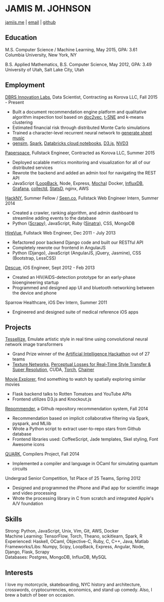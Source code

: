 # JAMIS M. JOHNSON
[jamiis.me](http://jamiis.me) | [email](mailto:jamismanwaring@gmail.com) | [github](https://github.com/jamiis)

## Education
M.S. Computer Science / Machine Learning, May 2015, GPA: 3.61  
Columbia University, New York, NY  

B.S. Applied Mathematics, B.S. Computer Science, May 2012, GPA: 3.49  
University of Utah, Salt Lake City, Utah

## Employment
[DBRS Innovation Labs](http://dbrslabs.com/), Data Scientist, Contracting as Korova LLC, Fall 2015 - Present
- Built a document recommendation engine platform and qualitative algorithm inspection tool based on [doc2vec](https://arxiv.org/abs/1405.4053), [t-SNE](https://lvdmaaten.github.io/tsne/) and k-means clustering
- Estimated financial risk through distributed Monte Carlo simulations
- Trained a character-level recurrent neural network to [generate sheet music](https://medium.com/dbrs-innovation-labs/in-his-novel-galatea-2-2-e9d11c9b7c2a)
- [gensim](https://github.com/piskvorky/gensim), [Spark](http://spark.apache.org/), [Databricks cloud notebooks](https://databricks.com/product/databricks), [D3.js](https://d3js.org/), [NVD3](http://nvd3.org/)

[Paperspace](https://paperspace.io/), Fullstack Engineer, Contracted as Korova LLC, Summer 2015  
- Deployed scalable metrics monitoring and visualization for all of our distributed services  
- Rewrote the backend and added an admin tool for navigating the REST API  
- JavaScript ([LoopBack](http://loopback.io/), Node, Express, [Mocha](http://mochajs.org/)) Docker, [InfluxDB](https://influxdb.com/), [Grafana](http://play.grafana.org/), [collectd](https://collectd.org/), [StatsD](https://github.com/etsy/statsd), nginx, AWS  

[HackNY](http://hackny.org/a/2014/07/hackny-2014-fellowship-demofest-and-class-announcement/), Summer Fellow / [Seen.co](http://seen.co/), Fullstack Web Engineer Intern, Summer 2014  
- Created a crawler, ranking algorithm, and admin dashboard to streamline adding events to the database  
- Python ([Scrapy](http://scrapy.org/)), JavaScript, Ruby ([Sinatra](http://www.sinatrarb.com/)), CSS, MongoDB  

[HireVue](http://hirevue.com/), Fullstack Web Engineer, Dec 2011 - July 2013  
- Refactored poor backend Django code and built our RESTful API  
- Completely rewrote our frontend in AngularJS  
- Python (Django), JavaScript (AngularJS, jQuery, Jasmine), CSS (Bootstrap, LessCSS)  

[Descue](http://descue.com/), iOS Engineer, Sept 2012 - Feb 2013  
- Created an HIV/AIDS-detection prototype for an early-phase bioengineering startup  
- Programmed and designed app UI and bluetooth networking between the device and phone  

Sparrow Healthcare, iOS Dev Intern, Summer 2011  
- Engineered and designed suite of medical reference iOS apps  

## Projects
[Tessellize](http://devpost.com/software/tessellize), Emulate artistic style in real time using convolutional neural network image transformers
- Grand Prize winner of the [Artificial Intelligence Hackathon](http://aihacks.devpost.com/submissions) out of 27 teams
- [Texture Networks](http://arxiv.org/abs/1603.03417), [Perceptual Losses for Real-Time Style Transfer & Super Resolution](https://arxiv.org/abs/1603.08155), CUDA, [Torch](http://torch.ch/), [Chainer](http://chainer.org/)

[Movie Explorer](http://movieexplorer.io), find something to watch by spatially exploring similar movies  
- Flask backend talks to Rotten Tomatoes and YouTube APIs  
- Frontend utilizes D3.js and Knockout.js  

[Repommender](https://github.com/jamiis/repommender), a Github repository recommendation system, Fall 2014  
- Recommendation based on implicit collaborative filtering via Spark, pyspark, and MLlib  
- Wrote a Python script to extract user-to-repo stars from Github database  
- Frontend libraries used: CoffeeScript, Jade templates, Skel styling, Font Awesome icons  

[QUARK](https://github.com/quarklang/QUARK), Compilers Project, Fall 2014  
- Implemented a compiler and language in OCaml for simulating quantum circuits  

Undergrad Senior Competition, 1st Place of 25 Teams, Spring 2012  
- Designed and programmed the iPhone and iPad app for scientific image and video processing  
- Wrote the processing library in C from scratch and integrated Apple's A/V foundation  

## Skills
Strong: Python, JavaScript, Unix, Vim, Git, AWS, Docker  
Machine Learning: TensorFlow, Torch, Theano, scikit­learn, Spark, R
Experienced: Haskell, OCaml, Objective-C, Ruby, C, C++, Java, Matlab  
Frameworks/Libs: Numpy, Scipy, LoopBack, Express, Angular, Node, Django, Flask, Scrapy  
Databases: Postgres, MongoDB, InfluxDB, MySQL  

## Interests
I love my motorcycle, skateboarding, NYC history and architecture, crosswords, cryptocurrencies, economics, and stand up comedy. Also, I brew a batch of beer on occasion.
